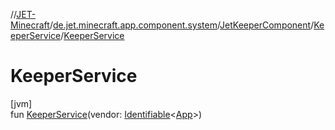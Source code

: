 //[JET-Minecraft](../../../../index.md)/[de.jet.minecraft.app.component.system](../../index.md)/[JetKeeperComponent](../index.md)/[KeeperService](index.md)/[KeeperService](-keeper-service.md)

# KeeperService

[jvm]\
fun [KeeperService](-keeper-service.md)(vendor: [Identifiable](../../../../../JET-Native/-j-e-t--native/de.jet.library.tool.smart.identification/-identifiable/index.md)&lt;[App](../../../de.jet.minecraft.structure.app/-app/index.md)&gt;)

